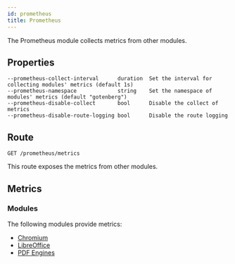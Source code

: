```yaml
---
id: prometheus
title: Prometheus
---
```


The Prometheus module collects metrics from other modules.

## Properties

```
--prometheus-collect-interval      duration  Set the interval for collecting modules' metrics (default 1s)
--prometheus-namespace             string    Set the namespace of modules' metrics (default "gotenberg")
--prometheus-disable-collect       bool      Disable the collect of metrics
--prometheus-disable-route-logging bool      Disable the route logging
```

## Route

`GET /prometheus/metrics`

This route exposes the metrics from other modules.

## Metrics

### Modules

The following modules provide metrics:

* [Chromium](chromium)
* [LibreOffice](libreoffice)
* [PDF Engines](pdf-engines)